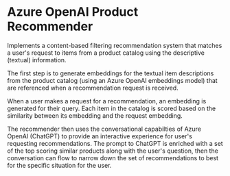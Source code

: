 # Azure OpenAI Product Recommender

Implements a content-based filtering recommendation system that matches a user's request to items from a product catalog using the descriptive (textual) information. 

The first step is to generate embeddings for the textual item descriptions from the product catalog (using an Azure OpenAI embeddings model) that are referenced when a recommendation request is received.  

When a user makes a request for a recommendation, an embedding is generated for their query.  Each item in the catalog is scored based on the similarity between its embedding and the request embedding.

The recommender then uses the conversational capabilties of Azure OpenAI (ChatGPT) to provide an interactive experience for user's requesting recommendations.  The prompt to ChatGPT is enriched with a set of the top scoring similar products along with the user's question, then the conversation can flow to narrow down the set of recommendations to best for the specific situation for the user.
